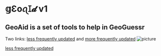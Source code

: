 # **𝕘Ɛoꪖꀤ𝓭 v1**

## GeoAid is a set of tools to help in GeoGuessr
Two links: [less frequently updated](https://geoaid.netlify.app) and [more frequently updated](https://geoaid.lovable.app)
![picture](https://cdn.discordapp.com/attachments/1311493492085755995/1329248044822298655/Screenshot_2025-01-15_at_7.37.11_PM.png?ex=6789a636&is=678854b6&hm=697b66b7e541b637a69af25e1ad275109bd28513ed410b75ef55e619e24983a1&)

[less frequently updated](https://geofs.com)
